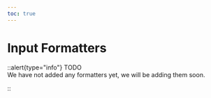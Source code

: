 ```yaml
---
toc: true
---
```


# Input Formatters

::alert{type="info"}
TODO   
We have not added any formatters yet, we will be adding them soon.

::